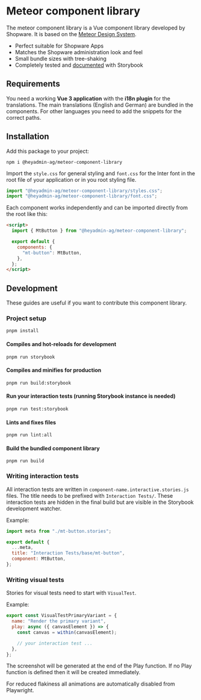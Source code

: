 # Meteor component library

The meteor component library is a Vue component library developed by Shopware. It is based on the [Meteor Design System](https://shopware.design/).

- Perfect suitable for Shopware Apps
- Matches the Shopware administration look and feel
- Small bundle sizes with tree-shaking
- Completely tested and [documented](https://meteor-component-library.vercel.app/) with Storybook

## Requirements

You need a working **Vue 3 application** with the **i18n plugin** for the translations. The main translations (English and German) are bundled in the components. For other languages you need to add the snippets for the correct paths.

## Installation

Add this package to your project:

```cli
npm i @heyadmin-ag/meteor-component-library
```

Import the `style.css` for general styling and `font.css` for the Inter font in the root file of your application or in you root styling file.

```js
import "@heyadmin-ag/meteor-component-library/styles.css";
import "@heyadmin-ag/meteor-component-library/font.css";
```

Each component works independently and can be imported directly from the root like this:

```html
<script>
  import { MtButton } from "@heyadmin-ag/meteor-component-library";

  export default {
    components: {
      "mt-button": MtButton,
    },
  };
</script>
```

## Development

These guides are useful if you want to contribute this component library.

### Project setup

```shell
pnpm install
```

#### Compiles and hot-reloads for development

```shell
pnpm run storybook
```

#### Compiles and minifies for production

```shell
pnpm run build:storybook
```

#### Run your interaction tests (running Storybook instance is needed)

```shell
pnpm run test:storybook
```

#### Lints and fixes files

```shell
pnpm run lint:all
```

#### Build the bundled component library

```shell
pnpm run build
```

### Writing interaction tests

All interaction tests are written in `component-name.interactive.stories.js` files. The title needs to be prefixed with `Interaction Tests/`. These interaction tests are hidden in the final build but are visible in the Storybook development watcher.

Example:

```js
import meta from "./mt-button.stories";

export default {
  ...meta,
  title: "Interaction Tests/base/mt-button",
  component: MtButton,
};
```

### Writing visual tests

Stories for visual tests need to start with `VisualTest`.

Example:

```js
export const VisualTestPrimaryVariant = {
  name: "Render the primary variant",
  play: async ({ canvasElement }) => {
    const canvas = within(canvasElement);

    // your interaction test ...
  },
};
```

The screenshot will be generated at the end of the Play function. If no Play function is defined then it will be created immediately.

For reduced flakiness all animations are automatically disabled from Playwright.
